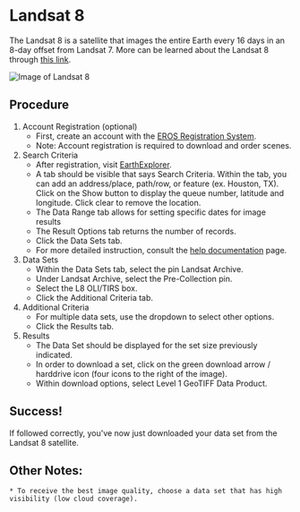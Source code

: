 # Landsat 8 
The Landsat 8 is a satellite that images the entire Earth every 16 days in an 8-day offset from Landsat 7. More can be learned about the Landsat 8 through [this link](https://landsat.usgs.gov/landsat-8).

![Image of Landsat 8](https://landsat.usgs.gov/sites/default/files/images/LDCM_Landsat8.jpg)

## Procedure
1. Account Registration (optional) 
	* First, create an account with the [EROS Registration System](https://ers.cr.usgs.gov/login).
	* Note: Account registration is required to download and order scenes.
2. Search Criteria  
	* After registration, visit [EarthExplorer](https://earthexplorer.usgs.gov).
	* A tab should be visible that says Search Criteria. Within the tab, you can add an address/place, path/row, or feature (ex. Houston, TX). Click on the Show button to display the queue number, latitude and longitude. Click clear to remove the location.
	* The Data Range tab allows for setting specific dates for image results
	* The Result Options tab returns the number of records.
	* Click the Data Sets tab.
	* For more detailed instruction, consult the [help documentation](https://Ita.cr.usgs.gov/ee_tutorial_search_criteria) page. 
3. Data Sets
	* Within the Data Sets tab, select the pin Landsat Archive.
	* Under Landsat Archive, select the Pre-Collection pin.
	* Select the L8 OLI/TIRS box.
	* Click the Additional Criteria tab.
4. Additional Criteria
	* For multiple data sets, use the dropdown to select other options.
	* Click the Results tab.
5. Results
	* The Data Set should be displayed for the set size previously indicated.
	* In order to download a set, click on the green download arrow / harddrive icon (four icons to the right of the image).
	* Within download options, select Level 1 GeoTIFF Data Product.   
## Success!
If followed correctly, you've now just downloaded your data set from the Landsat 8 satellite.

## Other Notes:
	* To receive the best image quality, choose a data set that has high visibility (low cloud coverage). 
